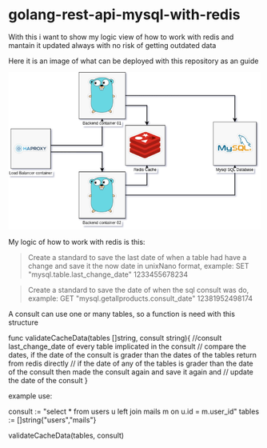 # golang-rest-api-mysql-with-redis
 
 With this i want to show my logic view of how 
 to work with redis and mantain it updated always
 with no risk of getting outdated data

 Here it is an image of what can be deployed with this repository as an guide

 ![image](https://github.com/sembh1998/golang-rest-api-mysql-with-redis/blob/main/readme.images/docker-compose-to-show-my-logic.png) 

My logic of how to work with redis is this:

> Create a standard to save the last date of when a table had have a change and save it the now date in unixNano format, example:
  SET "mysql.table.last_change_date" 1233455678234

> Create a standard to save the date of when the sql consult was do, example:
  GET "mysql.getallproducts.consult_date" 12381952498174

A consult can use one or many tables, so a function is need with this structure

func validateCacheData(tables []string, consult string){
    //consult last_change_date of every table implicated in the consult
    // compare the dates, if the date of the consult is grader than the dates of the tables return from redis directly
    // if the date of any of the tables is grader than the date of the consult then made the consult again and save it again and 
    // update the date of the consult
  }

example use:

consult := "select * from users u left join mails m on u.id = m.user_id"
tables := []string{"users","mails"}

validateCacheData(tables, consult)

